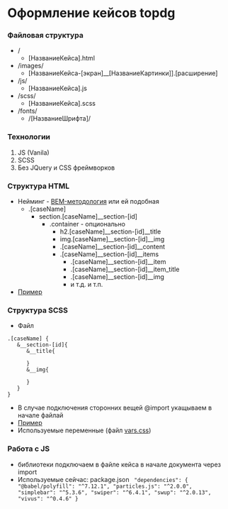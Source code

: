# Оформление кейсов topdg

### Файловая структура

*  /
   *  [НазваниеКейса].html
*  /images/
   *  [НазваниеКейса-[экран]__[НазваниеКартинки]].[расширение]
*  /js/
   *  [НазваниеКейса].js
*  /scss/
   *  [НазваниеКейса].scss
*  /fonts/
   *  /[НазваниеШрифта]/

### Технологии

1. JS (Vanila)
2. SCSS
3. Без JQuery и CSS фреймворков

### Структура HTML

* Нейминг - [BEM-методология](https://ru.bem.info/) или ей подобная
  * .[caseName]
    * section.[caseName]__section-[id]
      * .container - опционально
        * h2.[caseName]__section-[id]__title
        * img.[caseName]__section-[id]__img
        * .[caseName]__section-[id]__content
        * .[caseName]__section-[id]__items
          * .[caseName]__section-[id]__item
          * .[caseName]__section-[id]__item_title
          * .[caseName]__section-[id]__img
          * и т.д. и т.п.
* [Пример](./jarina.html)

### Структура SCSS
* Файл
```
.[caseName] {
   &__section-[id]{
      &__title{

      }
      &__img{

      }
   }   
}
```
* В случае подключения сторонних вещей @import укащываем в начале файлай 
* [Пример](./scss/jarina.scss)
* Используемые переменные (файл [vars.css](./scss/vars.scss))

### Работа с JS
* библиотеки подключаем в файле кейса в начале документа через import
* Используемые сейчас: package.json 
` 
"dependencies": {
   "@babel/polyfill": "^7.12.1",
   "particles.js": "^2.0.0",
   "simplebar": "^5.3.6",
   "swiper": "^6.4.1",
   "swup": "^2.0.13",
   "vivus": "^0.4.6"
} 
`